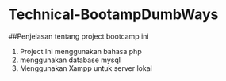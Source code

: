 # Technical-BootampDumbWays

##Penjelasan tentang project bootcamp ini

1. Project Ini menggunakan bahasa php
2. menggunakan database mysql
3. Menggunakan Xampp untuk server lokal
